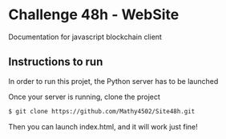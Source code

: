 # Challenge 48h - WebSite

Documentation for javascript blockchain client

## Instructions to run

In order to run this projet, the Python server has to be launched

Once your server is running, clone the project

```sh
$ git clone https://github.com/Mathy4502/Site48h.git
```

Then you can launch index.html, and it will work just fine!
